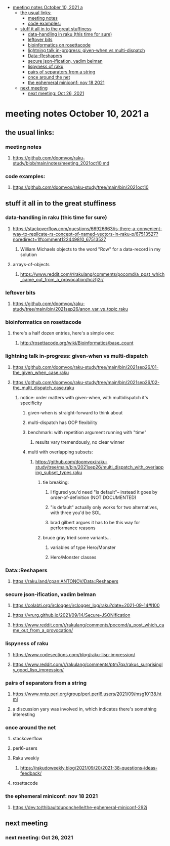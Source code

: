 - [meeting notes October 10, 2021                                      a](#orgf718812)
  - [the usual links:](#orge035a09)
    - [meeting notes](#orged45ef0)
    - [code examples:](#orgf5fddc9)
  - [stuff it all in to the great stuffiness](#org395b871)
    - [data-handling in raku (this time for sure)](#org5ccb599)
    - [leftover bits](#org2d0e592)
    - [bioinformatics on rosettacode](#org863eaad)
    - [lightning talk in-progress: given-when vs multi-dispatch](#orge7c61e6)
    - [Data::Reshapers](#orgefb3500)
    - [secure json-ification, vadim belman](#org024d1eb)
    - [lispyness of raku](#org4584f11)
    - [pairs of separators from a string](#org3d4bac5)
    - [once around the net](#orgdadf40b)
    - [the ephemeral miniconf: nov 18 2021](#org91ba4d9)
  - [next meeting](#orgef92775)
    - [next meeting: Oct 26, 2021](#orge2e80d9)


<a id="orgf718812"></a>

# meeting notes October 10, 2021                                      a


<a id="orge035a09"></a>

## the usual links:


<a id="orged45ef0"></a>

### meeting notes

1.  <https://github.com/doomvox/raku-study/blob/main/notes/meeting_2021oct10.md>


<a id="orgf5fddc9"></a>

### code examples:

1.  <https://github.com/doomvox/raku-study/tree/main/bin/2021oct10>


<a id="org395b871"></a>

## stuff it all in to the great stuffiness


<a id="org5ccb599"></a>

### data-handling in raku (this time for sure)

1.  <https://stackoverflow.com/questions/66926663/is-there-a-convenient-way-to-replicate-rs-concept-of-named-vectors-in-raku-p/67513527?noredirect=1#comment122449810_67513527>

    1.  William Michaels objects to the word "Row" for a data-record in my solution

2.  arrays-of-objects

    1.  <https://www.reddit.com/r/rakulang/comments/pocomd/a_post_which_came_out_from_a_provocation/hczfj2r/>


<a id="org2d0e592"></a>

### leftover bits

1.  <https://github.com/doomvox/raku-study/tree/main/bin/2021sep26/anon_var_vs_topic.raku>


<a id="org863eaad"></a>

### bioinformatics on rosettacode

1.  there's a half dozen entries, here's a simple one:

    1.  <http://rosettacode.org/wiki/Bioinformatics/base_count>


<a id="orge7c61e6"></a>

### lightning talk in-progress: given-when vs multi-dispatch

1.  <https://github.com/doomvox/raku-study/tree/main/bin/2021sep26/01-the_given_when_case.raku>

2.  <https://github.com/doomvox/raku-study/tree/main/bin/2021sep26/02-the_multi_dispatch_case.raku>

    1.  notice: order matters with given-when, with multidispatch it's specificity
    
        1.  given-when is straight-forward to think about
        
        2.  multi-dispatch has OOP flexibility
        
        3.  benchmark: with repetition argument running with "time"
        
            1.  results vary tremendously, no clear winner
        
        4.  multi with overlapping subsets:
        
            1.  <https://github.com/doomvox/raku-study/tree/main/bin/2021sep26/multi_dispatch_with_overlapping_subset_types.raku>
            
                1.  tie breaking:
                
                    1.  I figured you'd need "is default"&#x2013; instead it goes by order-of-definition (NOT DOCUMENTED)
                    
                    2.  "is default" actually only works for two alternatives, with three you'd be SOL
                    
                    3.  brad gilbert argues it has to be this way for performance reasons
                
                2.  bruce gray tried some variants&#x2026;
                
                    1.  variables of type Hero/Monster
                    
                    2.  Hero/Monster classes


<a id="orgefb3500"></a>

### Data::Reshapers

1.  <https://raku.land/cpan:ANTONOV/Data::Reshapers>


<a id="org024d1eb"></a>

### secure json-ification, vadim belman

1.  <https://colabti.org/irclogger/irclogger_log/raku?date=2021-09-14#l100>

2.  <https://vrurg.github.io/2021/09/14/Secure-JSONification>

3.  <https://www.reddit.com/r/rakulang/comments/pocomd/a_post_which_came_out_from_a_provocation/>


<a id="org4584f11"></a>

### lispyness of raku

1.  <https://www.codesections.com/blog/raku-lisp-impression/>

2.  <https://www.reddit.com/r/rakulang/comments/ptm7qx/rakus_surprisingly_good_lisp_impression/>


<a id="org3d4bac5"></a>

### pairs of separators from a string

1.  <https://www.nntp.perl.org/group/perl.perl6.users/2021/09/msg10138.html>

2.  a discussion yary was involved in, which indicates there's something interesting


<a id="orgdadf40b"></a>

### once around the net

1.  stackoverflow

2.  perl6-users

3.  Raku weekly

    1.  <https://rakudoweekly.blog/2021/09/20/2021-38-questions-ideas-feedback/>

4.  rosettacode


<a id="org91ba4d9"></a>

### the ephemeral miniconf: nov 18 2021

1.  <https://dev.to/thibaultduponchelle/the-ephemeral-miniconf-292j>


<a id="orgef92775"></a>

## next meeting


<a id="orge2e80d9"></a>

### next meeting: Oct 26, 2021
